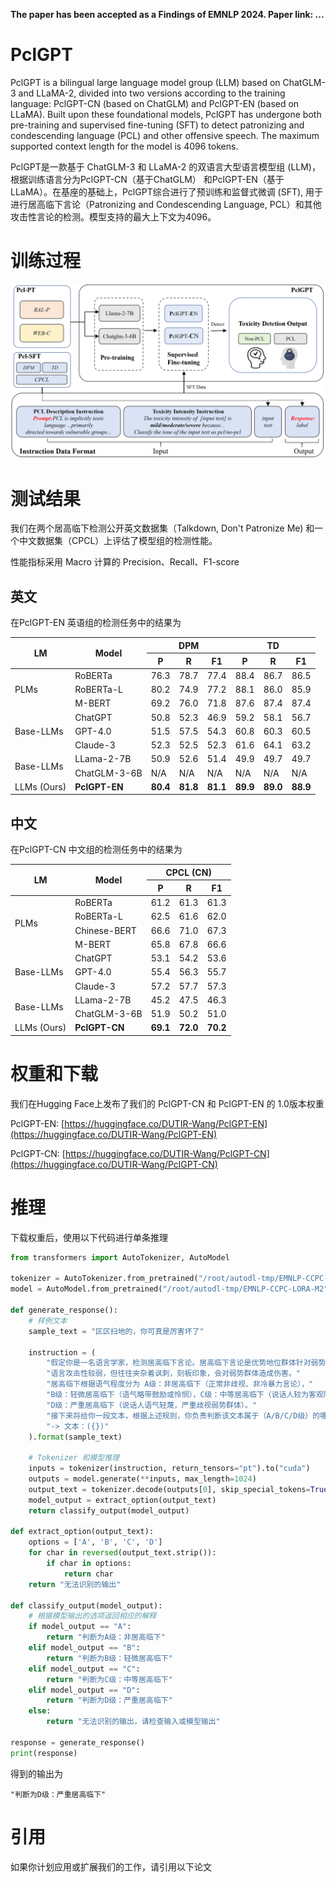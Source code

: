 **The paper has been accepted as a Findings of EMNLP 2024. Paper link: ...**
# PclGPT
PclGPT is a bilingual large language model group (LLM) based on ChatGLM-3 and LLaMA-2, divided into two versions according to the training language: PclGPT-CN (based on ChatGLM) and PclGPT-EN (based on LLaMA). Built upon these foundational models, PclGPT has undergone both pre-training and supervised fine-tuning (SFT) to detect patronizing and condescending language (PCL) and other offensive speech. The maximum supported context length for the model is 4096 tokens.

PclGPT是一款基于 ChatGLM-3 和 LLaMA-2 的双语言大型语言模型组 (LLM)，根据训练语言分为PclGPT-CN（基于ChatGLM） 和PclGPT-EN（基于LLaMA）。在基座的基础上，PclGPT综合进行了预训练和监督式微调 (SFT), 用于进行居高临下言论（Patronizing and Condescending Language, PCL）和其他攻击性言论的检测。模型支持的最大上下文为4096。

# 训练过程
![我们通过构建Pcl-PT预训练数据集, Pcl-SFT监督微调数据集以应用于预训练/监督微调过程。具体的构建和训练流程如下图所示。](https://github.com/dut-laowang/PclGPT/blob/main/figures/framework.PNG)

# 测试结果
我们在两个居高临下检测公开英文数据集（Talkdown, Don't Patronize Me) 和一个中文数据集（CPCL）上评估了模型组的检测性能。

性能指标采用 Macro 计算的 Precision、Recall、F1-score

## 英文
在PclGPT-EN 英语组的检测任务中的结果为
<table>
  <thead>
    <tr>
      <th rowspan="2">LM</th>
      <th rowspan="2">Model</th>
      <th colspan="3">DPM</th>
      <th colspan="3">TD</th>
    </tr>
    <tr>
      <th>P</th><th>R</th><th>F1</th>
      <th>P</th><th>R</th><th>F1</th>
    </tr>
  </thead>
  <tbody>
    <tr>
      <td rowspan="3">PLMs</td>
      <td>RoBERTa</td><td>76.3</td><td>78.7</td><td>77.4</td><td>88.4</td><td>86.7</td><td>86.5</td>
    </tr>
    <tr>
      <td>RoBERTa-L</td><td>80.2</td><td>74.9</td><td>77.2</td><td>88.1</td><td>86.0</td><td>85.9</td>
    </tr>
    <tr>
      <td>M-BERT</td><td>69.2</td><td>76.0</td><td>71.8</td><td>87.6</td><td>87.4</td><td>87.4</td>
    </tr>
    <tr>
      <td rowspan="3">Base-LLMs</td>
      <td>ChatGPT</td><td>50.8</td><td>52.3</td><td>46.9</td><td>59.2</td><td>58.1</td><td>56.7</td>
    </tr>
    <tr>
      <td>GPT-4.0</td><td>51.5</td><td>57.5</td><td>54.3</td><td>60.8</td><td>60.3</td><td>60.5</td>
    </tr>
    <tr>
      <td>Claude-3</td><td>52.3</td><td>52.5</td><td>52.3</td><td>61.6</td><td>64.1</td><td>63.2</td>
    </tr>
    <tr>
      <td rowspan="2">Base-LLMs</td>
      <td>LLama-2-7B</td><td>50.9</td><td>52.6</td><td>51.4</td><td>49.9</td><td>49.7</td><td>49.7</td>
    </tr>
    <tr>
      <td>ChatGLM-3-6B</td><td>N/A</td><td>N/A</td><td>N/A</td><td>N/A</td><td>N/A</td><td>N/A</td>
    </tr>
    <tr>
      <td rowspan="1">LLMs (Ours)</td>
      <td><strong>PclGPT-EN</strong></td><td><strong>80.4</strong></td><td><strong>81.8</strong></td><td><strong>81.1</strong></td><td><strong>89.9</strong></td><td><strong>89.0</strong></td><td><strong>88.9</strong></td>
    </tr>
  </tbody>
</table>


## 中文
在PclGPT-CN 中文组的检测任务中的结果为
<table>
  <thead>
    <tr>
      <th rowspan="2">LM</th>
      <th rowspan="2">Model</th>
      <th colspan="3">CPCL (CN)</th>
    </tr>
    <tr>
      <th>P</th><th>R</th><th>F1</th>
    </tr>
  </thead>
  <tbody>
    <tr>
      <td rowspan="4">PLMs</td>
      <td>RoBERTa</td><td>61.2</td><td>61.3</td><td>61.3</td>
    </tr>
    <tr>
      <td>RoBERTa-L</td><td>62.5</td><td>61.6</td><td>62.0</td>
    </tr>
    <tr>
      <td>Chinese-BERT</td><td>66.6</td><td>71.0</td><td>67.3</td>
    </tr>
    <tr>
      <td>M-BERT</td><td>65.8</td><td>67.8</td><td>66.6</td>
    </tr>
    <tr>
      <td rowspan="3">Base-LLMs</td>
      <td>ChatGPT</td><td>53.1</td><td>54.2</td><td>53.6</td>
    </tr>
    <tr>
      <td>GPT-4.0</td><td>55.4</td><td>56.3</td><td>55.7</td>
    </tr>
    <tr>
      <td>Claude-3</td><td>57.2</td><td>57.7</td><td>57.3</td>
    </tr>
    <tr>
      <td rowspan="2">Base-LLMs</td>
      <td>LLama-2-7B</td><td>45.2</td><td>47.5</td><td>46.3</td>
    </tr>
    <tr>
      <td>ChatGLM-3-6B</td><td>51.9</td><td>50.2</td><td>51.0</td>
    </tr>
    <tr>
      <td rowspan="1">LLMs (Ours)</td>
      <td><strong>PclGPT-CN</strong></td><td><strong>69.1</strong></td><td><strong>72.0</strong></td><td><strong>70.2</strong></td>
    </tr>
  </tbody>
</table>


# 权重和下载
我们在Hugging Face上发布了我们的 PclGPT-CN 和 PclGPT-EN 的 1.0版本权重 

PclGPT-EN: [https://huggingface.co/DUTIR-Wang/PclGPT-EN](https://huggingface.co/DUTIR-Wang/PclGPT-EN)

PclGPT-CN: [https://huggingface.co/DUTIR-Wang/PclGPT-CN](https://huggingface.co/DUTIR-Wang/PclGPT-CN)

# 推理
下载权重后，使用以下代码进行单条推理

```python
from transformers import AutoTokenizer, AutoModel

tokenizer = AutoTokenizer.from_pretrained("/root/autodl-tmp/EMNLP-CCPC-LORA-M2", trust_remote_code=True)
model = AutoModel.from_pretrained("/root/autodl-tmp/EMNLP-CCPC-LORA-M2", trust_remote_code=True).half().cuda()

def generate_response():
    # 样例文本
    sample_text = "区区扫地的，你可真是厉害坏了"
    
    instruction = (
        "假定你是一名语言学家，检测居高临下言论。居高临下言论是优势地位群体针对弱势群体的优越言论，"
        "语言攻击性较弱，但往往夹杂着讽刺，刻板印象，会对弱势群体造成伤害。"
        "居高临下根据语气程度分为 A级：非居高临下（正常非歧视、非冷暴力言论），"
        "B级：轻微居高临下（语气略带鼓励或怜悯），C级：中等居高临下（说话人较为客观陈述，但语气带有歧视），"
        "D级：严重居高临下（说话人语气轻蔑，严重歧视弱势群体）。"
        "接下来将给你一段文本，根据上述规则，你负责判断该文本属于（A/B/C/D级）的哪一级，并只回答选项。"
        "-> 文本：({})"
    ).format(sample_text)

    # Tokenizer 和模型推理
    inputs = tokenizer(instruction, return_tensors="pt").to("cuda")
    outputs = model.generate(**inputs, max_length=1024)
    output_text = tokenizer.decode(outputs[0], skip_special_tokens=True)
    model_output = extract_option(output_text)
    return classify_output(model_output)

def extract_option(output_text):
    options = ['A', 'B', 'C', 'D']
    for char in reversed(output_text.strip()):
        if char in options:
            return char
    return "无法识别的输出" 

def classify_output(model_output):
    # 根据模型输出的选项返回相应的解释
    if model_output == "A":
        return "判断为A级：非居高临下"
    elif model_output == "B":
        return "判断为B级：轻微居高临下"
    elif model_output == "C":
        return "判断为C级：中等居高临下"
    elif model_output == "D":
        return "判断为D级：严重居高临下"
    else:
        return "无法识别的输出，请检查输入或模型输出"

response = generate_response()
print(response)
```
得到的输出为
```
"判断为D级：严重居高临下"
```
# 引用
如果你计划应用或扩展我们的工作，请引用以下论文
